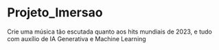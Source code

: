 # Projeto_Imersao
Crie uma música tão escutada quanto aos hits mundiais de 2023, e tudo com auxílio de IA Generativa e Machine Learning

